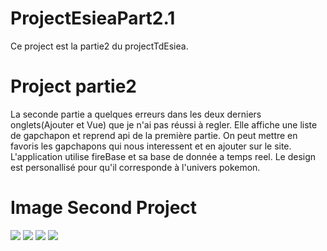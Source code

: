 # ProjectEsieaPart2.1

Ce project est la partie2 du projectTdEsiea.

# Project partie2
La seconde partie a quelques erreurs  dans les deux derniers onglets(Ajouter et Vue) que je n'ai pas réussi à regler.
Elle affiche une liste de gapchapon et reprend api de la première partie.
On peut mettre en favoris les gapchapons qui nous interessent et en ajouter sur le site.
L'application utilise fireBase et sa base de donnée a temps reel.
Le design est personallisé pour qu'il corresponde à l'univers pokemon.

# Image Second Project 
![](Image/project2.1.jpg)
![](Image/project2.2.jpg)
![](Image/project2.3.jpg)
![](Image/project2.4.jpg)
